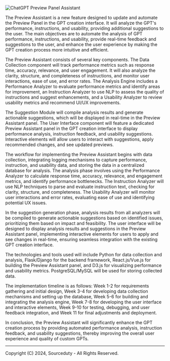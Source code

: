 ![ChatGPT Preview Panel Assistant](https://github.com/sourceduty/ChatGPT_Preview_Panel_Assistant/assets/123030236/95caab5e-3dbc-4b99-a08a-8ae3084e3c05)

The Preview Assistant is a new feature designed to update and automate the Preview Panel in the GPT creation interface. It will analyze the GPT's performance, instructions, and usability, providing additional suggestions to the user. The main objectives are to automate the analysis of GPT performance, instructions, and usability, provide real-time feedback and suggestions to the user, and enhance the user experience by making the GPT creation process more intuitive and efficient.

The Preview Assistant consists of several key components. The Data Collection component will track performance metrics such as response time, accuracy, relevance, and user engagement. It will also analyze the clarity, structure, and completeness of instructions, and monitor user interactions, ease of use, and error rates. The Analysis Engine includes a Performance Analyzer to evaluate performance metrics and identify areas for improvement, an Instruction Analyzer to use NLP to assess the quality of instructions and suggest enhancements, and a Usability Analyzer to review usability metrics and recommend UI/UX improvements.

The Suggestion Module will compile analysis results and generate actionable suggestions, which will be displayed in real-time in the Preview Assistant panel. The User Interface component will feature a dedicated Preview Assistant panel in the GPT creation interface to display performance analysis, instruction feedback, and usability suggestions. Interactive elements will allow users to interact with suggestions, apply recommended changes, and see updated previews.

The workflow for implementing the Preview Assistant begins with data collection, integrating logging mechanisms to capture performance, instruction, and usability data, and storing the data in a centralized database for analysis. The analysis phase involves using the Performance Analyzer to calculate response time, accuracy, relevance, and engagement metrics, and identify performance bottlenecks. The Instruction Analyzer will use NLP techniques to parse and evaluate instruction text, checking for clarity, structure, and completeness. The Usability Analyzer will monitor user interactions and error rates, evaluating ease of use and identifying potential UX issues.

In the suggestion generation phase, analysis results from all analyzers will be compiled to generate actionable suggestions based on identified issues, prioritizing them based on impact and feasibility. The user interface will be designed to display analysis results and suggestions in the Preview Assistant panel, implementing interactive elements for users to apply and see changes in real-time, ensuring seamless integration with the existing GPT creation interface.

The technologies and tools used will include Python for data collection and analysis, Flask/Django for the backend framework, React.js/Vue.js for building the Preview Assistant panel, and D3.js for visualizing performance and usability metrics. PostgreSQL/MySQL will be used for storing collected data.

The implementation timeline is as follows: Week 1-2 for requirements gathering and initial design, Week 3-4 for developing data collection mechanisms and setting up the database, Week 5-6 for building and integrating the analysis engine, Week 7-8 for developing the user interface and interactive elements, Week 9-10 for testing, debugging, and user feedback integration, and Week 11 for final adjustments and deployment.

In conclusion, the Preview Assistant will significantly enhance the GPT creation process by providing automated performance analysis, instruction feedback, and usability suggestions, thereby improving the overall user experience and quality of custom GPTs.

***
Copyright (C) 2024, Sourceduty - All Rights Reserved.
